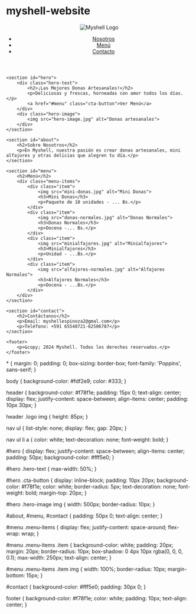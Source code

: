 # myshell-website
<!DOCTYPE html>
<html lang="es">
<head>
    <meta charset="UTF-8">
    <meta name="viewport" content="width=device-width, initial-scale=1.0">
    <title>Myshell - Panadería Artesanal</title>
    <link rel="stylesheet" href="styles.css">
</head>
<body>
    <header>
        <div class="logo">
            <img src="images/myshell_transparent.png" alt="Myshell Logo">
        </div>
        <nav>
            <ul>
                <li><a href="#about">Nosotros</a></li>
                <li><a href="#menu">Menú</a></li>
                <li><a href="#contact">Contacto</a></li>
            </ul>
        </nav>
    </header>

    <section id="hero">
        <div class="hero-text">
            <h2>¡Las Mejores Donas Artesanales!</h2>
            <p>Deliciosas y frescas, horneadas con amor todos los días.</p>
            <a href="#menu" class="cta-button">Ver Menú</a>
        </div>
        <div class="hero-image">
            <img src="hero-image.jpg" alt="Donas artesanales">
        </div>
    </section>

    <section id="about">
        <h2>Sobre Nosotros</h2>
        <p>En Myshell, nuestra pasión es crear donas artesanales, mini alfajores y otras delicias que alegren tu día.</p>
    </section>

    <section id="menu">
        <h2>Menú</h2>
        <div class="menu-items">
            <div class="item">
                <img src="mini-donas.jpg" alt="Mini Donas">
                <h3>Mini Donas</h3>
                <p>Paquete de 10 unidades - ... Bs.</p>
            </div>
            <div class="item">
                <img src="donas-normales.jpg" alt="Donas Normales">
                <h3>Donas Normales</h3>
                <p>Docena -... Bs.</p>
            </div>
            <div class="item">
                <img src="minialfajores.jpg" alt="Minialfajores">
                <h3>Minialfajores</h3>
                <p>Unidad - ...Bs.</p>
            </div>
            <div class="item">
                <img src="alfajores-normales.jpg" alt="Alfajores Normales">
                <h3>Alfajores Normales</h3>
                <p>Docena - ...Bs.</p>
            </div>
        </div>
    </section>

    <section id="contact">
        <h2>Contáctanos</h2>
        <p>Email: myshellespinoza2@gmal.com</p>
        <p>Teléfono: +591 65540721-62506787</p>
    </section>

    <footer>
        <p>&copy; 2024 Myshell. Todos los derechos reservados.</p>
    </footer>
</body>
</html>
* {
    margin: 0;
    padding: 0;
    box-sizing: border-box;
    font-family: 'Poppins', sans-serif;
}

body {
    background-color: #fdf2e9;
    color: #333;
}

header {
    background-color: #f78f1e;
    padding: 15px 0;
    text-align: center;
    display: flex;
    justify-content: space-between;
    align-items: center;
    padding: 10px 30px;
}

header .logo img {
    height: 85px;
}

nav ul {
    list-style: none;
    display: flex;
    gap: 20px;
}

nav ul li a {
    color: white;
    text-decoration: none;
    font-weight: bold;
}

#hero {
    display: flex;
    justify-content: space-between;
    align-items: center;
    padding: 50px;
    background-color: #fff5e0;
}

#hero .hero-text {
    max-width: 50%;
}

#hero .cta-button {
    display: inline-block;
    padding: 10px 20px;
    background-color: #f78f1e;
    color: white;
    border-radius: 5px;
    text-decoration: none;
    font-weight: bold;
    margin-top: 20px;
}

#hero .hero-image img {
    width: 500px;
    border-radius: 10px;
}

#about, #menu, #contact {
    padding: 50px 0;
    text-align: center;
}

#menu .menu-items {
    display: flex;
    justify-content: space-around;
    flex-wrap: wrap;
}

#menu .menu-items .item {
    background-color: white;
    padding: 20px;
    margin: 20px;
    border-radius: 10px;
    box-shadow: 0 4px 10px rgba(0, 0, 0, 0.1);
    max-width: 250px;
    text-align: center;
}

#menu .menu-items .item img {
    width: 100%;
    border-radius: 10px;
    margin-bottom: 15px;
}

#contact {
    background-color: #fff5e0;
    padding: 30px 0;
}

footer {
    background-color: #f78f1e;
    color: white;
    padding: 10px;
    text-align: center;
}


